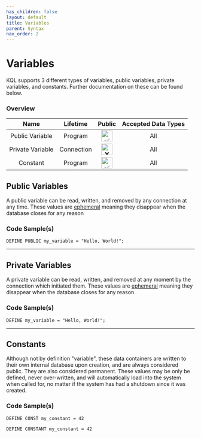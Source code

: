 ```yaml
---
has_children: false
layout: default
title: Variables
parent: Syntax
nav_order: 2
---
```


# Variables

KQL supports 3 different types of variables, public variables, private variables, and constants. Further documentation on these can be found below.

### Overview

|Name|Lifetime|Public|Accepted Data Types|
|:---:|:---:|:---:|:---:|
|Public Variable|Program|<img src="https://kalavar.cf/assets/images/tick.png" width="30px" height="30px" alt="✅"/>|All|
|Private Variable|Connection|<img src="https://kalavar.cf/assets/images/cross.png" width="30px" height="30px" alt="❌"/>|All|
|Constant|Program|<img src="https://kalavar.cf/assets/images/tick.png" width="30px" height="30px" alt="✅"/>|All|

## Public Variables
A public variable can be read, written, and removed by any connection at any time. These values are [ephemeral](/glossary#ephemeral) meaning they disappear when the database closes for any reason

### Code Sample(s)
```
DEFINE PUBLIC my_variable = "Hello, World!";
```

---

## Private Variables
A private variable can be read, written, and removed at any moment by the connection which initiated them. These values are [ephemeral](/glossary#ephemeral) meaning they disappear when the database closes for any reason

### Code Sample(s)
```
DEFINE my_variable = "Hello, World!";
```

---

## Constants
Although not by definition "variable", these data containers are written to their own internal database upon creation, and are always considered public. They are also considered permanent. These values may be only be defined, never over-written, and will automatically load into the system when called for, no matter if the system has had a shutdown since it was created.
### Code Sample(s)
```
DEFINE CONST my_constant = 42
```

```
DEFINE CONSTANT my_constant = 42
```